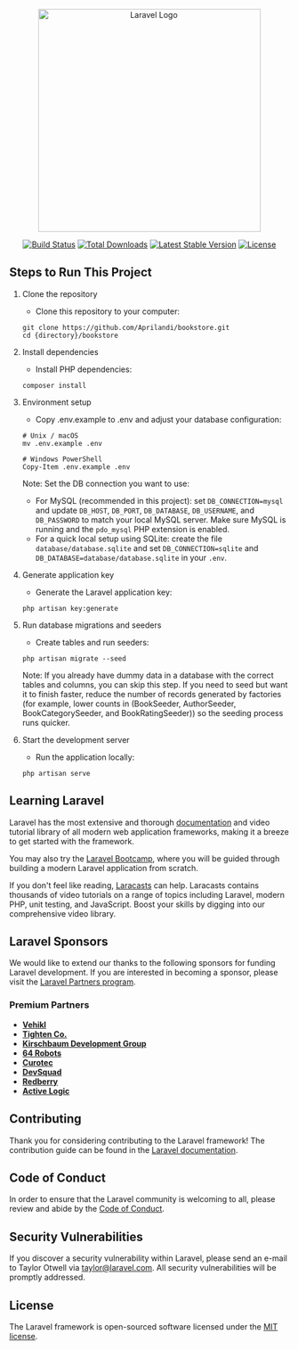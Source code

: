 <p align="center"><a href="https://laravel.com" target="_blank"><img src="https://raw.githubusercontent.com/laravel/art/master/logo-lockup/5%20SVG/2%20CMYK/1%20Full%20Color/laravel-logolockup-cmyk-red.svg" width="400" alt="Laravel Logo"></a></p>

<p align="center">
<a href="https://github.com/laravel/framework/actions"><img src="https://github.com/laravel/framework/workflows/tests/badge.svg" alt="Build Status"></a>
<a href="https://packagist.org/packages/laravel/framework"><img src="https://img.shields.io/packagist/dt/laravel/framework" alt="Total Downloads"></a>
<a href="https://packagist.org/packages/laravel/framework"><img src="https://img.shields.io/packagist/v/laravel/framework" alt="Latest Stable Version"></a>
<a href="https://packagist.org/packages/laravel/framework"><img src="https://img.shields.io/packagist/l/laravel/framework" alt="License"></a>
</p>

## Steps to Run This Project

1. Clone the repository
   - Clone this repository to your computer:
   ```
   git clone https://github.com/Aprilandi/bookstore.git
   cd {directory}/bookstore
   ```

2. Install dependencies
   - Install PHP dependencies:
   ```
   composer install
   ```

3. Environment setup
   - Copy .env.example to .env and adjust your database configuration:
   ```
   # Unix / macOS
   mv .env.example .env

   # Windows PowerShell
   Copy-Item .env.example .env
   ```

   Note: Set the DB connection you want to use:
   - For MySQL (recommended in this project): set `DB_CONNECTION=mysql` and update `DB_HOST`, `DB_PORT`, `DB_DATABASE`, `DB_USERNAME`, and `DB_PASSWORD` to match your local MySQL server. Make sure MySQL is running and the `pdo_mysql` PHP extension is enabled.
   - For a quick local setup using SQLite: create the file `database/database.sqlite` and set `DB_CONNECTION=sqlite` and `DB_DATABASE=database/database.sqlite` in your `.env`.

4. Generate application key
   - Generate the Laravel application key:
   ```
   php artisan key:generate
   ```

5. Run database migrations and seeders
   - Create tables and run seeders:
   ```
   php artisan migrate --seed
   ```

   Note: If you already have dummy data in a database with the correct tables and columns, you can skip this step. If you need to seed but want it to finish faster, reduce the number of records generated by factories (for example, lower counts in (BookSeeder, AuthorSeeder, BookCategorySeeder, and BookRatingSeeder)) so the seeding process runs quicker.

6. Start the development server
   - Run the application locally:
   ```
   php artisan serve
   ```

## Learning Laravel

Laravel has the most extensive and thorough [documentation](https://laravel.com/docs) and video tutorial library of all modern web application frameworks, making it a breeze to get started with the framework.

You may also try the [Laravel Bootcamp](https://bootcamp.laravel.com), where you will be guided through building a modern Laravel application from scratch.

If you don't feel like reading, [Laracasts](https://laracasts.com) can help. Laracasts contains thousands of video tutorials on a range of topics including Laravel, modern PHP, unit testing, and JavaScript. Boost your skills by digging into our comprehensive video library.

## Laravel Sponsors

We would like to extend our thanks to the following sponsors for funding Laravel development. If you are interested in becoming a sponsor, please visit the [Laravel Partners program](https://partners.laravel.com).

### Premium Partners

- **[Vehikl](https://vehikl.com)**
- **[Tighten Co.](https://tighten.co)**
- **[Kirschbaum Development Group](https://kirschbaumdevelopment.com)**
- **[64 Robots](https://64robots.com)**
- **[Curotec](https://www.curotec.com/services/technologies/laravel)**
- **[DevSquad](https://devsquad.com/hire-laravel-developers)**
- **[Redberry](https://redberry.international/laravel-development)**
- **[Active Logic](https://activelogic.com)**

## Contributing

Thank you for considering contributing to the Laravel framework! The contribution guide can be found in the [Laravel documentation](https://laravel.com/docs/contributions).

## Code of Conduct

In order to ensure that the Laravel community is welcoming to all, please review and abide by the [Code of Conduct](https://laravel.com/docs/contributions#code-of-conduct).

## Security Vulnerabilities

If you discover a security vulnerability within Laravel, please send an e-mail to Taylor Otwell via [taylor@laravel.com](mailto:taylor@laravel.com). All security vulnerabilities will be promptly addressed.

## License

The Laravel framework is open-sourced software licensed under the [MIT license](https://opensource.org/licenses/MIT).
